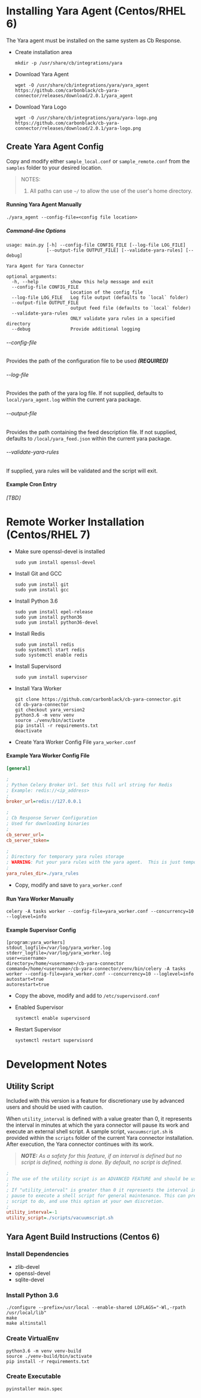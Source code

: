 # Installing Yara Agent (Centos/RHEL 6)

The Yara agent must be installed on the same system as Cb Response.

* Create installation area
    ```shell script
    mkdir -p /usr/share/cb/integrations/yara
    ``` 
* Download Yara Agent

	```
	wget -O /usr/share/cb/integrations/yara/yara_agent https://github.com/carbonblack/cb-yara-connector/releases/download/2.0.1/yara_agent
	```
	
* Download Yara Logo

	```
	wget -O /usr/share/cb/integrations/yara/yara-logo.png https://github.com/carbonblack/cb-yara-connector/releases/download/2.0.1/yara-logo.png
	```
	
## Create Yara Agent Config
Copy and modify either `sample_local.conf` or `sample_remote.conf` from the `samples` folder
to your desired location.


> NOTES:
> 1) All paths can use `~/` to allow the use of the user's home directory.

#### Running Yara Agent Manually

```shell script
./yara_agent --config-file=<config file location>
```

##### Command-line Options
```text
usage: main.py [-h] --config-file CONFIG_FILE [--log-file LOG_FILE]
               [--output-file OUTPUT_FILE] [--validate-yara-rules] [--debug]

Yara Agent for Yara Connector

optional arguments:
  -h, --help            show this help message and exit
  --config-file CONFIG_FILE
                        Location of the config file
  --log-file LOG_FILE   Log file output (defaults to `local` folder)
  --output-file OUTPUT_FILE
                        output feed file (defaults to `local` folder)
  --validate-yara-rules
                        ONLY validate yara rules in a specified directory
  --debug               Provide additional logging

```
###### --config-file
Provides the path of the configuration file to be used _**(REQUIRED)**_

###### --log-file
Provides the path of the yara log file.  If not supplied, defaults to `local/yara_agent.log`
within the current yara package.

###### --output-file
Provides the path containing the feed description file.  If not supplied, defaults to
`/local/yara_feed.json` within the current yara package.

###### --validate-yara-rules
If supplied, yara rules will be validated and the script will exit.

#### Example Cron Entry
_[TBD]_

# Remote Worker Installation (Centos/RHEL 7)

* Make sure openssl-devel is installed

    ```
    sudo yum install openssl-devel
    ```

* Install Git and GCC

	```
	sudo yum install git
	sudo yum install gcc
	```

* Install Python 3.6

	```
	sudo yum install epel-release
	sudo yum install python36
	sudo yum install python36-devel
	```
	
* Install Redis
	
	```
	sudo yum install redis
	sudo systemctl start redis
	sudo systemctl enable redis
	```
	
	
* Install Supervisord

	```
	sudo yum install supervisor
	```
	
* Install Yara Worker

	```
	git clone https://github.com/carbonblack/cb-yara-connector.git
	cd cb-yara-connector
	git checkout yara_version2
	python3.6 -m venv venv
	source ./venv/bin/activate
	pip install -r requirements.txt
	deactivate
	```
	
	
* Create Yara Worker Config File `yara_worker.conf`

#### Example Yara Worker Config File

```ini
[general]

;
; Python Celery Broker Url. Set this full url string for Redis
; Example: redis://<ip_address>
;
broker_url=redis://127.0.0.1

;
; Cb Response Server Configuration
; Used for downloading binaries
;
cb_server_url=
cb_server_token=

;
; Directory for temporary yara rules storage
; WARNING: Put your yara rules with the yara agent.  This is just temporary storage.
;
yara_rules_dir=./yara_rules
```

* Copy, modify and save to `yara_worker.conf`
	
#### Run Yara Worker Manually

	celery -A tasks worker --config-file=yara_worker.conf --concurrency=10 --loglevel=info
	
#### Example Supervisor Config

	[program:yara_workers]
	stdout_logfile=/var/log/yara_worker.log
	stderr_logfile=/var/log/yara_worker.log
	user=<username>
	directory=/home/<username>/cb-yara-connector
	command=/home/<username>/cb-yara-connector/venv/bin/celery -A tasks worker --config-file=yara_worker.conf --concurrency=10 --loglevel=info
	autostart=true
	autorestart=true
	
* Copy the above, modify and add to `/etc/supervisord.conf`

* Enabled Supervisor

	```
	systemctl enable supervisord
	```
	
* Restart Supervisor

	```
	systemctl restart supervisord
	```
# Development Notes	

## Utility Script
Included with this version is a feature for discretionary use by advanced users and
should be used with caution.

When `utility_interval` is defined with a value greater than 0, it represents the interval
in minutes at which the yara connector will pause its work and execute an external
shell script.  A sample script, `vacuumscript.sh`  is provided within the `scripts` folder
of the current Yara connector installation. After execution, the Yara connector continues with
its work.

> _**NOTE:** As a safety for this feature, if an interval is defined but no script is defined, nothing is done.
> By default, no script is defined._

```ini
;
; The use of the utility script is an ADVANCED FEATURE and should be used with caution!
;
; If "utility_interval" is greater than 0 it represents the interval in minutes after which the yara connector will
; pause to execute a shell script for general maintenance. This can present risks. Be careful what you allow the
; script to do, and use this option at your own discretion.
;
utility_interval=-1
utility_script=./scripts/vacuumscript.sh
```

## Yara Agent Build Instructions (Centos 6)

### Install Dependencies

* zlib-devel
* openssl-devel
* sqlite-devel

### Install Python 3.6

	
	./configure --prefix=/usr/local --enable-shared LDFLAGS="-Wl,-rpath /usr/local/lib"
	make
	make altinstall


### Create VirtualEnv


	python3.6 -m venv venv-build
	source ./venv-build/bin/activate
	pip install -r requirements.txt


### Create Executable


	pyinstaller main.spec
